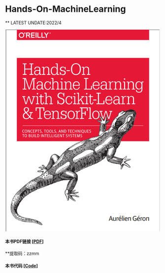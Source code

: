 # Hands-On-MachineLearning

** LATEST UNDATE:2022/4

<center style="text-align: center;">
    <img src="https://github.com/MaWeiXiang/Hands-On-Machine-Learning/blob/main/image/%E5%B0%81%E9%9D%A2.png" width="500"/>
</center>


#### 本书PDF链接 [[PDF](https://pan.baidu.com/s/14jfEUzMjUBQ-MKUb34Erzw?pwd=zzmm)] 
  **提取码：zzmm
#### 本书代码 [[Code](https://github.com/MaWeiXiang/handson-ml)]
